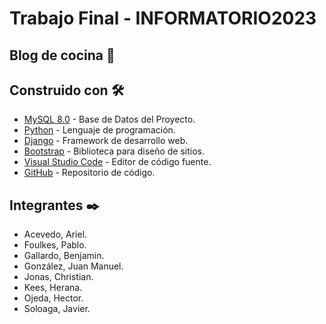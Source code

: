 # Trabajo Final - INFORMATORIO2023
## Blog de cocina 🍳


## Construido con 🛠️
- [MySQL 8.0](https://dev.mysql.com/downloads/installer/) - Base de Datos del Proyecto.
- [Python](https://www.python.org/) - Lenguaje de programación.
- [Django](https://www.djangoproject.com/) - Framework de desarrollo web.
- [Bootstrap](https://getbootstrap.com/) - Biblioteca para diseño de sitios.
- [Visual Studio Code](https://code.visualstudio.com/) - Editor de código fuente.
- [GitHub](https://github.com/) - Repositorio de código.

## Integrantes ✒️
- Acevedo, Ariel.
- Foulkes, Pablo.
- Gallardo, Benjamin.
- González, Juan Manuel.
- Jonas, Christian.
- Kees, Herana.
- Ojeda, Hector.
- Soloaga, Javier.